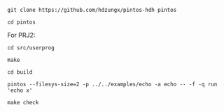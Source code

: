 ```
git clone https://github.com/hdzungx/pintos-hdh pintos
```
```
cd pintos
```
For PRJ2:
```
cd src/userprog
```
```
make
```
```
cd build
```
```
pintos --filesys-size=2 -p ../../examples/echo -a echo -- -f -q run 'echo x'
```
```
make check
```